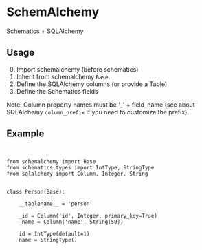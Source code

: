 SchemAlchemy
===========

Schematics + SQLAlchemy


## Usage

0. Import schemalchemy (before schematics)
1. Inherit from schemalchemy `Base`
2. Define the SQLAlchemy columns (or provide a Table)
3. Define the Schematics fields

Note: Column property names must be '_' + field_name (see about SQLAlchemy
    `column_prefix` if you need to customize the prefix).


## Example

<pre lang="python"><code>

from schemalchemy import Base
from schematics.types import IntType, StringType
from sqlalchemy import Column, Integer, String


class Person(Base):

    __tablename__ = 'person'

    _id = Column('id', Integer, primary_key=True)
    _name = Column('name', String(50))

    id = IntType(default=1)
    name = StringType()

</code></pre>

